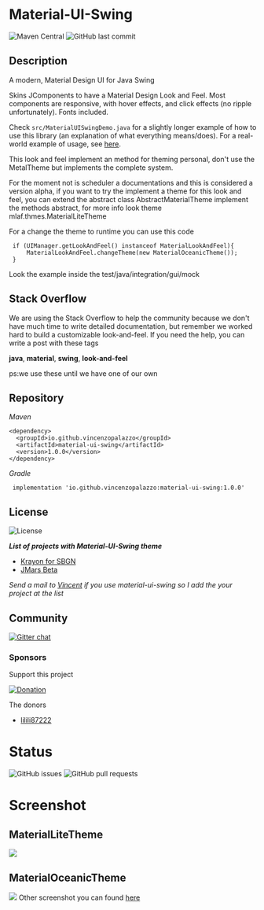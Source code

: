 # Material-UI-Swing
<a src="https://search.maven.org/artifact/io.github.vincenzopalazzo/material-ui-swing/1.0.0/jar"><img alt="Maven Central" src="https://img.shields.io/maven-central/v/io.github.vincenzopalazzo/material-ui-swing?color=%237cc4f4&style=for-the-badge"/></a>
![GitHub last commit](https://img.shields.io/github/last-commit/vincenzopalazzo/material-ui-swing?color=%237cc4f4&style=for-the-badge)

## Description
A modern, Material Design UI for Java Swing

Skins JComponents to have a Material Design Look and Feel. Most components are responsive, with hover effects, and click effects (no ripple unfortunately). Fonts included.

Check `src/MaterialUISwingDemo.java` for a slightly longer example of how to use this library (an explanation of what everything means/does).
For a real-world example of usage, see [here](https://github.com/atarw/washer-chess).

This look and feel implement an method for theming personal, don't use the MetalTheme but implements
the complete system.

For the moment not is scheduler a documentations and this is considered a version alpha, if you want to
try the implement a theme for this look and feel, you can extend the abstract class AbstractMaterialTheme implement
the methods abstract, for more info look theme mlaf.thmes.MaterialLiteTheme

For a change the theme to runtime you can use this code
```
 if (UIManager.getLookAndFeel() instanceof MaterialLookAndFeel){
     MaterialLookAndFeel.changeTheme(new MaterialOceanicTheme());
 }
```
  Look the example inside the test/java/integration/gui/mock
  
 ## Stack Overflow
We are using the Stack Overflow to help the community because we don't have much time to write detailed documentation, but remember we worked hard to build a customizable look-and-feel. 
If you need the help, you can write a post
with these tags
  
 **java**, **material**, **swing**, **look-and-feel**
 
 ps:we use these until we have one of our own
 
 ## Repository
 
 _Maven_
 
 ```
 <dependency>
   <groupId>io.github.vincenzopalazzo</groupId>
   <artifactId>material-ui-swing</artifactId>
   <version>1.0.0</version>
 </dependency>
 ```

 _Gradle_
 
```
 implementation 'io.github.vincenzopalazzo:material-ui-swing:1.0.0'
``` 

## License
![License](https://img.shields.io/github/license/vincenzopalazzo/material-ui-swing.svg?style=for-the-badge)


_**List of projects with Material-UI-Swing theme**_
- [Krayon for SBGN](https://github.com/wiese42/krayon4sbgn)
- [JMars Beta](https://JMars.mars.asu.edu)

_Send a mail to [Vincent](https://github.com/vincenzopalazzo) if you use material-ui-swing so I add the your project at the list_

## Community
[![Gitter chat](https://img.shields.io/gitter/room/vincenzopalazzo/material-ui-swing.svg?style=for-the-badge)](https://gitter.im/material-ui-swing/community?utm_source=badge&utm_medium=badge&utm_campaign=pr-badge)

### Sponsors
Support this project

[![Donation](https://img.shields.io/website/http/vincenzopalazzo.github.io/material-ui-swing-donations.svg?style=for-the-badge&up_color=yellow&up_message=Donation)](https://vincenzopalazzo.github.io/material-ui-swing-donations)

The donors
- [lilili87222](https://github.com/lilili87222)

# Status
![GitHub issues](https://img.shields.io/github/issues/vincenzopalazzo/material-ui-swing.svg?style=for-the-badge)
![GitHub pull requests](https://img.shields.io/github/issues-pr/vincenzopalazzo/material-ui-swing.svg?style=for-the-badge)

# Screenshot
## MaterialLiteTheme
![](https://i.imgur.com/K3RwlRy.png)

## MaterialOceanicTheme
![](https://i.imgur.com/fF6a7lj.png)
Other screenshot you can found  [here](https://github.com/vincenzopalazzo/material-ui-swing/releases)
